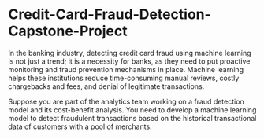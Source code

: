 # Credit-Card-Fraud-Detection-Capstone-Project

In the banking industry, detecting credit card fraud using machine learning is not just a trend; it is a necessity for banks, as they need to put proactive monitoring and fraud prevention mechanisms in place. Machine learning helps these institutions reduce time-consuming manual reviews, costly chargebacks and fees, and denial of legitimate transactions.

Suppose you are part of the analytics team working on a fraud detection model and its cost-benefit analysis. You need to develop a machine learning model to detect fraudulent transactions based on the historical transactional data of customers with a pool of merchants.
